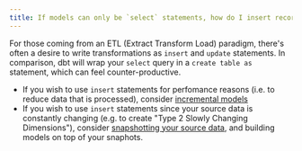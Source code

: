 ```yaml
---
title: If models can only be `select` statements, how do I insert records?
---
```


For those coming from an ETL (Extract Transform Load) paradigm, there's often a desire to write transformations as `insert` and `update` statements. In comparison, dbt will wrap your `select` query in a `create table as` statement, which can feel counter-productive.

* If you wish to use `insert` statements for perfomance reasons (i.e. to reduce data that is processed), consider [incremental models](configuring-incremental-models)
* If you wish to use `insert` statements since your source data is constantly changing (e.g. to create "Type 2 Slowly Changing Dimensions"), consider [snapshotting your source data](snapshots), and building models on top of your snaphots.
